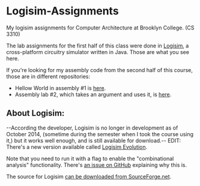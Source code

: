Logisim-Assignments
===================

My logisim assignments for Computer Architecture at Brooklyn College. (CS 3310) 

The lab assignments for the first half of this class were done in [Logisim](http://www.cburch.com/logisim/), a cross-platform circuitry simulator written in Java. Those are what you see here.

If you're looking for my assembly code from the second half of this course, those are in different repositories: 

- Hellow World in assembly #1 is [here](https://github.com/MosheBerman/Asm).
- Assembly lab #2, which takes an argument and uses it, is [here](https://github.com/MosheBerman/assembly-params).


About Logisim:
---

--According the developer, Logisim is no longer in development as of October 2014, (sometime during the semester when I took the course using it,) but it works well enough, and is still available for download.-- EDIT: There's a new version available called [Logisim Evolution](https://github.com/reds-heig/logisim-evolution). 

Note that you need to run it with a flag to enable the "combinational analysis" functionality. There's [an issue on GitHub](https://github.com/reds-heig/logisim-evolution/issues/5) explaining why this is.

The source for Logisim [can be downloaded from SourceForge.net](http://sourceforge.net/projects/circuit/).


